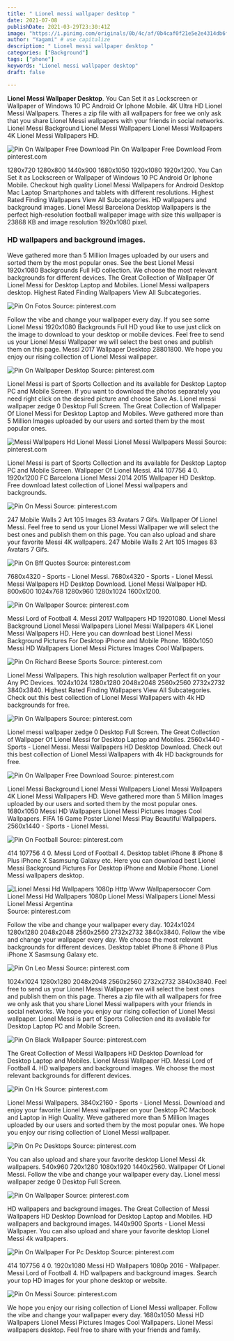 ```yaml
---
title: " Lionel messi wallpaper desktop "
date: 2021-07-08
publishDate: 2021-03-29T23:30:41Z
image: "https://i.pinimg.com/originals/0b/4c/af/0b4caf0f21e5e2e4314db6f155e83391.jpg"
author: "Yagami" # use capitalize
description: " Lionel messi wallpaper desktop "
categories: ["Background"]
tags: ["phone"]
keywords: "Lionel messi wallpaper desktop"
draft: false

---
```



**Lionel Messi Wallpaper Desktop**. You Can Set it as Lockscreen or Wallpaper of Windows 10 PC Android Or Iphone Mobile. 4K Ultra HD Lionel Messi Wallpapers. Theres a zip file with all wallpapers for free we only ask that you share Lionel Messi wallpapers with your friends in social networks. Lionel Messi Background Lionel Messi Wallpapers Lionel Messi Wallpapers 4K Lionel Messi Wallpapers HD.

![Pin On Wallpaper Free Download](https://i.pinimg.com/originals/cd/39/ce/cd39ce11174e49991fe4e32ed82714e3.jpg "Pin On Wallpaper Free Download")
Pin On Wallpaper Free Download From pinterest.com


1280x720 1280x800 1440x900 1680x1050 1920x1080 1920x1200. You Can Set it as Lockscreen or Wallpaper of Windows 10 PC Android Or Iphone Mobile. Checkout high quality Lionel Messi Wallpapers for Android Desktop Mac Laptop Smartphones and tablets with different resolutions. Highest Rated Finding Wallpapers View All Subcategories. HD wallpapers and background images. Lionel Messi Barcelona Desktop Wallpapers is the perfect high-resolution football wallpaper image with size this wallpaper is 23868 KB and image resolution 1920x1080 pixel.

### HD wallpapers and background images.

Weve gathered more than 5 Million Images uploaded by our users and sorted them by the most popular ones. See the best Lionel Messi 1920x1080 Backgrounds Full HD collection. We choose the most relevant backgrounds for different devices. The Great Collection of Wallpaper Of Lionel Messi for Desktop Laptop and Mobiles. Lionel Messi wallpapers desktop. Highest Rated Finding Wallpapers View All Subcategories.


![Pin On Fotos](https://i.pinimg.com/originals/1e/ed/5c/1eed5c6b39613c832dbb28ed59ce663e.png "Pin On Fotos")
Source: pinterest.com

Follow the vibe and change your wallpaper every day. If you see some Lionel Messi 1920x1080 Backgrounds Full HD youd like to use just click on the image to download to your desktop or mobile devices. Feel free to send us your Lionel Messi Wallpaper we will select the best ones and publish them on this page. Messi 2017 Wallpaper Desktop 28801800. We hope you enjoy our rising collection of Lionel Messi wallpaper.

![Pin On Wallpaper Desktop](https://i.pinimg.com/736x/93/49/c1/9349c19734c9308d85b11f10f40f3401.jpg "Pin On Wallpaper Desktop")
Source: pinterest.com

Lionel Messi is part of Sports Collection and its available for Desktop Laptop PC and Mobile Screen. If you want to download the photos separately you need right click on the desired picture and choose Save As. Lionel messi wallpaper zedge 0 Desktop Full Screen. The Great Collection of Wallpaper Of Lionel Messi for Desktop Laptop and Mobiles. Weve gathered more than 5 Million Images uploaded by our users and sorted them by the most popular ones.

![Messi Wallpapers Hd Lionel Messi Lionel Messi Wallpapers Messi](https://i.pinimg.com/originals/33/e9/eb/33e9eb976fe05f47dc5f75c7861909a0.jpg "Messi Wallpapers Hd Lionel Messi Lionel Messi Wallpapers Messi")
Source: pinterest.com

Lionel Messi is part of Sports Collection and its available for Desktop Laptop PC and Mobile Screen. Wallpaper Of Lionel Messi. 414 107756 4 0. 1920x1200 FC Barcelona Lionel Messi 2014 2015 Wallpaper HD Desktop. Free download latest collection of Lionel Messi wallpapers and backgrounds.

![Pin On Messi](https://i.pinimg.com/originals/8e/0d/74/8e0d7419d33e7c8602859cdd7f9c5404.jpg "Pin On Messi")
Source: pinterest.com

247 Mobile Walls 2 Art 105 Images 83 Avatars 7 Gifs. Wallpaper Of Lionel Messi. Feel free to send us your Lionel Messi Wallpaper we will select the best ones and publish them on this page. You can also upload and share your favorite Messi 4K wallpapers. 247 Mobile Walls 2 Art 105 Images 83 Avatars 7 Gifs.

![Pin On Bff Quotes](https://i.pinimg.com/originals/58/07/7a/58077a7a308159998a46f8d30fd6c41b.jpg "Pin On Bff Quotes")
Source: pinterest.com

7680x4320 - Sports - Lionel Messi. 7680x4320 - Sports - Lionel Messi. Messi Wallpapers HD Desktop Download. Lionel Messi Wallpaper HD. 800x600 1024x768 1280x960 1280x1024 1600x1200.

![Pin On Wallpaper](https://i.pinimg.com/originals/24/87/d3/2487d300b571eea494190ca93d7ece19.jpg "Pin On Wallpaper")
Source: pinterest.com

Messi Lord of Football 4. Messi 2017 Wallpapers HD 19201080. Lionel Messi Background Lionel Messi Wallpapers Lionel Messi Wallpapers 4K Lionel Messi Wallpapers HD. Here you can download best Lionel Messi Background Pictures For Desktop iPhone and Mobile Phone. 1680x1050 Messi HD Wallpapers Lionel Messi Pictures Images Cool Wallpapers.

![Pin On Richard Beese Sports](https://i.pinimg.com/originals/a4/6e/dc/a46edc7307cc71331632caf99cfc48ad.jpg "Pin On Richard Beese Sports")
Source: pinterest.com

Lionel Messi Wallpapers. This high resolution wallpaper Perfect fit on your Any PC Devices. 1024x1024 1280x1280 2048x2048 2560x2560 2732x2732 3840x3840. Highest Rated Finding Wallpapers View All Subcategories. Check out this best collection of Lionel Messi Wallpapers with 4k HD backgrounds for free.

![Pin On Wallpapers](https://i.pinimg.com/originals/a3/38/e6/a338e6c9725492866ce7ae294a25572b.jpg "Pin On Wallpapers")
Source: pinterest.com

Lionel messi wallpaper zedge 0 Desktop Full Screen. The Great Collection of Wallpaper Of Lionel Messi for Desktop Laptop and Mobiles. 2560x1440 - Sports - Lionel Messi. Messi Wallpapers HD Desktop Download. Check out this best collection of Lionel Messi Wallpapers with 4k HD backgrounds for free.

![Pin On Wallpaper Free Download](https://i.pinimg.com/originals/cd/39/ce/cd39ce11174e49991fe4e32ed82714e3.jpg "Pin On Wallpaper Free Download")
Source: pinterest.com

Lionel Messi Background Lionel Messi Wallpapers Lionel Messi Wallpapers 4K Lionel Messi Wallpapers HD. Weve gathered more than 5 Million Images uploaded by our users and sorted them by the most popular ones. 1680x1050 Messi HD Wallpapers Lionel Messi Pictures Images Cool Wallpapers. FIFA 16 Game Poster Lionel Messi Play Beautiful Wallpapers. 2560x1440 - Sports - Lionel Messi.

![Pin On Football](https://i.pinimg.com/originals/c2/d2/c2/c2d2c2d16ce83b38cf6f9a53ac8fbe7f.jpg "Pin On Football")
Source: pinterest.com

414 107756 4 0. Messi Lord of Football 4. Desktop tablet iPhone 8 iPhone 8 Plus iPhone X Sasmsung Galaxy etc. Here you can download best Lionel Messi Background Pictures For Desktop iPhone and Mobile Phone. Lionel Messi wallpapers desktop.

![Lionel Messi Hd Wallpapers 1080p Http Www Wallpapersoccer Com Lionel Messi Hd Wallpapers 1080p Lionel Messi Wallpapers Lionel Messi Lionel Messi Argentina](https://i.pinimg.com/originals/41/03/a1/4103a15678fe68aad90764acdd48c2ab.png "Lionel Messi Hd Wallpapers 1080p Http Www Wallpapersoccer Com Lionel Messi Hd Wallpapers 1080p Lionel Messi Wallpapers Lionel Messi Lionel Messi Argentina")
Source: pinterest.com

Follow the vibe and change your wallpaper every day. 1024x1024 1280x1280 2048x2048 2560x2560 2732x2732 3840x3840. Follow the vibe and change your wallpaper every day. We choose the most relevant backgrounds for different devices. Desktop tablet iPhone 8 iPhone 8 Plus iPhone X Sasmsung Galaxy etc.

![Pin On Leo Messi](https://i.pinimg.com/originals/88/b0/09/88b00908d1a23a56f4d7f5ab1de3e5dd.jpg "Pin On Leo Messi")
Source: pinterest.com

1024x1024 1280x1280 2048x2048 2560x2560 2732x2732 3840x3840. Feel free to send us your Lionel Messi Wallpaper we will select the best ones and publish them on this page. Theres a zip file with all wallpapers for free we only ask that you share Lionel Messi wallpapers with your friends in social networks. We hope you enjoy our rising collection of Lionel Messi wallpaper. Lionel Messi is part of Sports Collection and its available for Desktop Laptop PC and Mobile Screen.

![Pin On Black Wallpaper](https://i.pinimg.com/originals/93/1a/d4/931ad488231fd65373943c1293007248.jpg "Pin On Black Wallpaper")
Source: pinterest.com

The Great Collection of Messi Wallpapers HD Desktop Download for Desktop Laptop and Mobiles. Lionel Messi Wallpaper HD. Messi Lord of Football 4. HD wallpapers and background images. We choose the most relevant backgrounds for different devices.

![Pin On Hk](https://i.pinimg.com/originals/7a/c4/8c/7ac48cfeb5c8fa23de9dcca8125482e5.jpg "Pin On Hk")
Source: pinterest.com

Lionel Messi Wallpapers. 3840x2160 - Sports - Lionel Messi. Download and enjoy your favorite Lionel Messi wallpaper on your Desktop PC Macbook and Laptop in High Quality. Weve gathered more than 5 Million Images uploaded by our users and sorted them by the most popular ones. We hope you enjoy our rising collection of Lionel Messi wallpaper.

![Pin On Pc Desktops](https://i.pinimg.com/originals/4f/f5/ca/4ff5cadd8726d5eca20d6660544134a9.jpg "Pin On Pc Desktops")
Source: pinterest.com

You can also upload and share your favorite desktop Lionel Messi 4k wallpapers. 540x960 720x1280 1080x1920 1440x2560. Wallpaper Of Lionel Messi. Follow the vibe and change your wallpaper every day. Lionel messi wallpaper zedge 0 Desktop Full Screen.

![Pin On Wallpaper](https://i.pinimg.com/originals/ab/f9/99/abf9997267134fd545ab6fdfbfcafe80.jpg "Pin On Wallpaper")
Source: pinterest.com

HD wallpapers and background images. The Great Collection of Messi Wallpapers HD Desktop Download for Desktop Laptop and Mobiles. HD wallpapers and background images. 1440x900 Sports - Lionel Messi Wallpaper. You can also upload and share your favorite desktop Lionel Messi 4k wallpapers.

![Pin On Wallpaper For Pc Desktop](https://i.pinimg.com/originals/67/ee/d4/67eed4fc823a5782be78b23b36bcb4f2.jpg "Pin On Wallpaper For Pc Desktop")
Source: pinterest.com

414 107756 4 0. 1920x1080 Messi HD Wallpapers 1080p 2016 - Wallpaper. Messi Lord of Football 4. HD wallpapers and background images. Search your top HD images for your phone desktop or website.

![Pin On Messi](https://i.pinimg.com/originals/0b/4c/af/0b4caf0f21e5e2e4314db6f155e83391.jpg "Pin On Messi")
Source: pinterest.com

We hope you enjoy our rising collection of Lionel Messi wallpaper. Follow the vibe and change your wallpaper every day. 1680x1050 Messi HD Wallpapers Lionel Messi Pictures Images Cool Wallpapers. Lionel Messi wallpapers desktop. Feel free to share with your friends and family.

